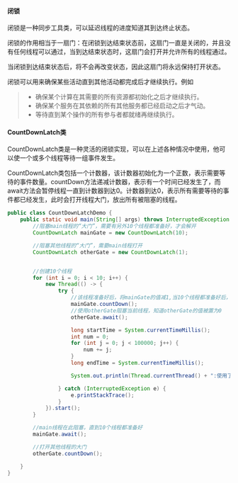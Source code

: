 #### 闭锁


闭锁是一种同步工具类，可以延迟线程的进度知道其到达终止状态。

闭锁的作用相当于一扇门：在闭锁到达结束状态前，这扇门一直是关闭的，并且没有任何线程可以通过，当到达结束状态时，这扇门会打开并允许所有的线程通过。

当闭锁到达结束状态后，将不会再改变状态，因此这扇门将永远保持打开状态。

闭锁可以用来确保某些活动直到其他活动都完成后才继续执行。例如

> -  确保某个计算在其需要的所有资源都初始化之后才继续执行。
> -  确保某个服务在其依赖的所有其他服务都已经启动之后才气动。
> -  等待直到某个操作的所有参与者都就绪再继续执行。



#### CountDownLatch类
CountDownLatch类是一种灵活的闭锁实现，可以在上述各种情况中使用，他可以使一个或多个线程等待一组事件发生。

CountDownLatch类包括一个计数器，该计数器初始化为一个正数，表示需要等待的事件数量。countDown方法递减计数器，表示有一个时间已经发生了，而await方法会暂停线程一直到计数器到达0。计数器到达0，表示所有需要等待的事件都已经发生，此时会打开线程大门，放出所有被阻塞的线程。


```java
public class CountDownLatchDemo {
    public static void main(String[] args) throws InterruptedException {
        //阻塞main线程的“大门”，需要有另外10个线程都准备好，才会解开
        CountDownLatch mainGate = new CountDownLatch(10);

        //阻塞其他线程的“大门”，需要main线程打开
        CountDownLatch otherGate = new CountDownLatch(1);


        //创建10个线程
        for (int i = 0; i < 10; i++) {
            new Thread(() -> {
                try {
                    //该线程准备好后，将mainGate的值减1,当10个线程都准备好后，mainGate自然被置为0
                    mainGate.countDown();
                    //使用otherGate阻塞当前线程，知道otherGate的值被置为0
                    otherGate.await();

                    long startTime = System.currentTimeMillis();
                    int num = 0;
                    for (int j = 0; j < 100000; j++) {
                        num += j;
                    }
                    long endTime = System.currentTimeMillis();

                    System.out.println(Thread.currentThread() + ":使用了" + (endTime - startTime) + "毫秒");

                } catch (InterruptedException e) {
                    e.printStackTrace();
                }
            }).start();
        }

        //main线程在此阻塞，直到10个线程都准备好
        mainGate.await();

        //打开其他线程的大门
        otherGate.countDown();

    }
}
```
